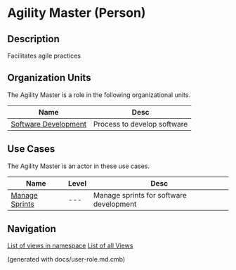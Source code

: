 # Agility Master (Person)

## Description
Facilitates agile practices

## Organization Units
The Agility Master is a role in the following organizational units.

| Name | Desc |
|---|---|
| [Software Development](../../mybank/project-management/software-development.md) | Process to develop software |
## Use Cases
The Agility Master is an actor in these use cases.

| Name | Level | Desc |
|---|---|---|
| [Manage Sprints](../../mybank/project-management/manage-sprints.md) | --- | Manage sprints for software development |


## Navigation
[List of views in namespace](./views-in-namespace.md)
[List of all Views](../../views.md)

(generated with docs/user-role.md.cmb)
